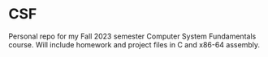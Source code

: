 # CSF
Personal repo for my Fall 2023 semester Computer System Fundamentals course. Will include homework and project files in C and x86-64 assembly.
